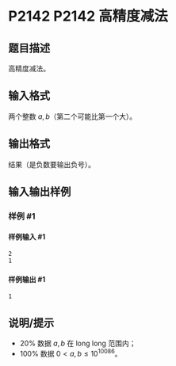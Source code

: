 # P2142 P2142 高精度减法

## 题目描述

高精度减法。

## 输入格式

两个整数 $a,b$（第二个可能比第一个大）。

## 输出格式

结果（是负数要输出负号）。


## 输入输出样例

### 样例 #1

#### 样例输入 #1

```
2
1
```

#### 样例输出 #1

```
1
```

## 说明/提示

- $20\%$ 数据 $a,b$ 在 long long 范围内；
- $100\%$ 数据 $0<a,b\le 10^{10086}$。
